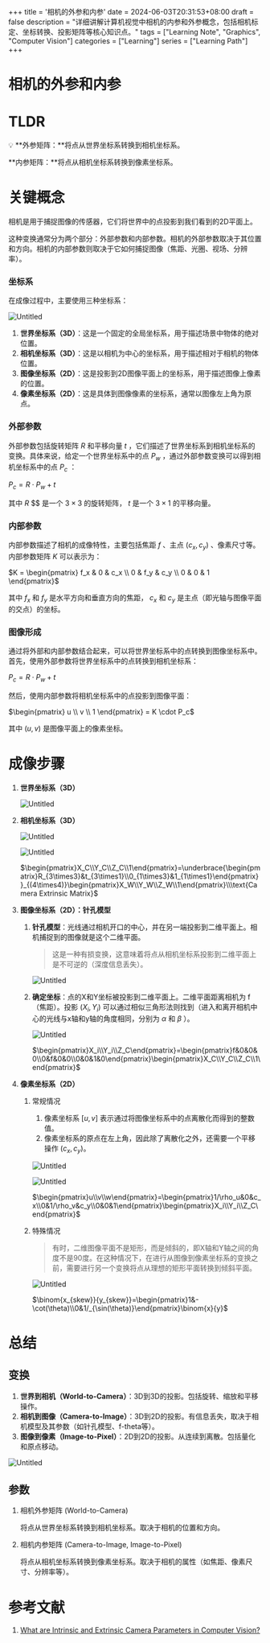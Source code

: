 +++
title = '相机的外参和内参'
date = 2024-06-03T20:31:53+08:00
draft = false
description = "详细讲解计算机视觉中相机的内参和外参概念，包括相机标定、坐标转换、投影矩阵等核心知识点。"
tags = ["Learning Note", "Graphics", "Computer Vision"]
categories = ["Learning"]
series = ["Learning Path"]
+++

# 相机的外参和内参

# TLDR

<aside>
💡 **外参矩阵：**将点从世界坐标系转换到相机坐标系。

**内参矩阵：**将点从相机坐标系转换到像素坐标系。

</aside>

# 关键概念

相机是用于捕捉图像的传感器，它们将世界中的点投影到我们看到的2D平面上。

这种变换通常分为两个部分：外部参数和内部参数。相机的外部参数取决于其位置和方向。相机的内部参数则取决于它如何捕捉图像（焦距、光圈、视场、分辨率）。

### 坐标系

在成像过程中，主要使用三种坐标系：

![Untitled](%E7%9B%B8%E6%9C%BA%E7%9A%84%E5%A4%96%E5%8F%82%E5%92%8C%E5%86%85%E5%8F%82%2036ff5bff299449a09b551c0176c76ee6/Untitled.png)

1. **世界坐标系（3D）**：这是一个固定的全局坐标系，用于描述场景中物体的绝对位置。
2. **相机坐标系（3D）**：这是以相机为中心的坐标系，用于描述相对于相机的物体位置。
3. **图像坐标系（2D）**：这是投影到2D图像平面上的坐标系，用于描述图像上像素的位置。
4. **像素坐标系（2D）**：这是具体到图像像素的坐标系，通常以图像左上角为原点。

### 外部参数

外部参数包括旋转矩阵 $R$ 和平移向量 $t$ ，它们描述了世界坐标系到相机坐标系的变换。具体来说，给定一个世界坐标系中的点 $P_w$ ，通过外部参数变换可以得到相机坐标系中的点 $P_c$ ：

$P_c = R \cdot P_w + t$

其中 $R$ $$ 是一个 $3 \times 3$ 的旋转矩阵， $t$ 是一个 $3 \times 1$ 的平移向量。

### 内部参数

内部参数描述了相机的成像特性，主要包括焦距 $f$ 、主点 $(c_x, c_y)$ 、像素尺寸等。内部参数矩阵 $K$ 可以表示为：

$K = \begin{pmatrix} f_x & 0 & c_x \\ 0 & f_y & c_y \\ 0 & 0 & 1 \end{pmatrix}$

其中 $f_x$ 和 $f_y$ 是水平方向和垂直方向的焦距， $c_x$ 和 $c_y$ 是主点（即光轴与图像平面的交点）的坐标。

### 图像形成

通过将外部和内部参数结合起来，可以将世界坐标系中的点转换到图像坐标系中。首先，使用外部参数将世界坐标系中的点转换到相机坐标系：

$P_c = R \cdot P_w + t$

然后，使用内部参数将相机坐标系中的点投影到图像平面：

$\begin{pmatrix} u \\ v \\ 1 \end{pmatrix} = K \cdot P_c$

其中 $(u, v)$ 是图像平面上的像素坐标。

# 成像步骤

1. **世界坐标系（3D）**

   ![Untitled](%E7%9B%B8%E6%9C%BA%E7%9A%84%E5%A4%96%E5%8F%82%E5%92%8C%E5%86%85%E5%8F%82%2036ff5bff299449a09b551c0176c76ee6/Untitled%201.png)

2. **相机坐标系（3D）**

   ![Untitled](%E7%9B%B8%E6%9C%BA%E7%9A%84%E5%A4%96%E5%8F%82%E5%92%8C%E5%86%85%E5%8F%82%2036ff5bff299449a09b551c0176c76ee6/Untitled%202.png)

   ![Untitled](%E7%9B%B8%E6%9C%BA%E7%9A%84%E5%A4%96%E5%8F%82%E5%92%8C%E5%86%85%E5%8F%82%2036ff5bff299449a09b551c0176c76ee6/Untitled%203.png)

   $\begin{pmatrix}X_C\\Y_C\\Z_C\\1\end{pmatrix}=\underbrace{\begin{pmatrix}R_{3\times3}&t_{3\times1}\\0_{1\times3}&1_{1\times1}\end{pmatrix}}_{(4\times4)}\begin{pmatrix}X_W\\Y_W\\Z_W\\1\end{pmatrix}\\\text{Camera Extrinsic Matrix}$

3. **图像坐标系（2D）：针孔模型**
   1. **针孔模型**：光线通过相机开口的中心，并在另一端投影到二维平面上。相机捕捉到的图像就是这个二维平面。

      > 这是一种有损变换，这意味着将点从相机坐标系投影到二维平面上是不可逆的（深度信息丢失）。

      ![Untitled](%E7%9B%B8%E6%9C%BA%E7%9A%84%E5%A4%96%E5%8F%82%E5%92%8C%E5%86%85%E5%8F%82%2036ff5bff299449a09b551c0176c76ee6/Untitled%204.png)

   2. **确定坐标**：点的X和Y坐标被投影到二维平面上。二维平面距离相机为 f（焦距）。投影 $( X_i, Y_i )$ 可以通过相似三角形法则找到（进入和离开相机中心的光线与x轴和y轴的角度相同，分别为 $\alpha$ 和 $\beta$ ）。

      ![Untitled](%E7%9B%B8%E6%9C%BA%E7%9A%84%E5%A4%96%E5%8F%82%E5%92%8C%E5%86%85%E5%8F%82%2036ff5bff299449a09b551c0176c76ee6/Untitled%205.png)

      $\begin{pmatrix}X_i\\Y_i\\Z_C\end{pmatrix}=\begin{pmatrix}f&0&0&0\\0&f&0&0\\0&0&1&0\end{pmatrix}\begin{pmatrix}X_C\\Y_C\\Z_C\\1\end{pmatrix}$
4. **像素坐标系（2D）**
   1. 常规情况

      1. 像素坐标系 $[u, v]$ 表示通过将图像坐标系中的点离散化而得到的整数值。
      2. 像素坐标系的原点在左上角，因此除了离散化之外，还需要一个平移操作 $(c_x, c_y)$。

      ![Untitled](%E7%9B%B8%E6%9C%BA%E7%9A%84%E5%A4%96%E5%8F%82%E5%92%8C%E5%86%85%E5%8F%82%2036ff5bff299449a09b551c0176c76ee6/Untitled%206.png)

      ![Untitled](%E7%9B%B8%E6%9C%BA%E7%9A%84%E5%A4%96%E5%8F%82%E5%92%8C%E5%86%85%E5%8F%82%2036ff5bff299449a09b551c0176c76ee6/Untitled%207.png)

      $\begin{pmatrix}u\\v\\w\end{pmatrix}=\begin{pmatrix}1/\rho_u&0&c_x\\0&1/\rho_v&c_y\\0&0&1\end{pmatrix}\begin{pmatrix}X_i\\Y_i\\Z_C\end{pmatrix}$

   2. 特殊情况

      > 有时，二维图像平面不是矩形，而是倾斜的，即X轴和Y轴之间的角度不是90度。在这种情况下，在进行从图像到像素坐标系的变换之前，需要进行另一个变换将点从理想的矩形平面转换到倾斜平面。

      ![Untitled](%E7%9B%B8%E6%9C%BA%E7%9A%84%E5%A4%96%E5%8F%82%E5%92%8C%E5%86%85%E5%8F%82%2036ff5bff299449a09b551c0176c76ee6/Untitled%208.png)

      $\binom{x_{skew}}{y_{skew}}=\begin{pmatrix}1&-\cot(\theta)\\0&1/_{\sin(\theta)}\end{pmatrix}\binom{x}{y}$

# 总结

## 变换

1. **世界到相机（World-to-Camera）**：3D到3D的投影。包括旋转、缩放和平移操作。
2. **相机到图像（Camera-to-Image）**：3D到2D的投影。有信息丢失，取决于相机模型及其参数（如针孔模型、f-theta等）。
3. **图像到像素（Image-to-Pixel）**：2D到2D的投影。从连续到离散。包括量化和原点移动。

![Untitled](%E7%9B%B8%E6%9C%BA%E7%9A%84%E5%A4%96%E5%8F%82%E5%92%8C%E5%86%85%E5%8F%82%2036ff5bff299449a09b551c0176c76ee6/Untitled%209.png)

## 参数

1. 相机外参矩阵 (World-to-Camera)

   将点从世界坐标系转换到相机坐标系。取决于相机的位置和方向。

2. 相机内参矩阵 (Camera-to-Image, Image-to-Pixel)

   将点从相机坐标系转换到像素坐标系。取决于相机的属性（如焦距、像素尺寸、分辨率等）。

# 参考文献

1. [What are Intrinsic and Extrinsic Camera Parameters in Computer Vision?](https://towardsdatascience.com/what-are-intrinsic-and-extrinsic-camera-parameters-in-computer-vision-7071b72fb8ec)

